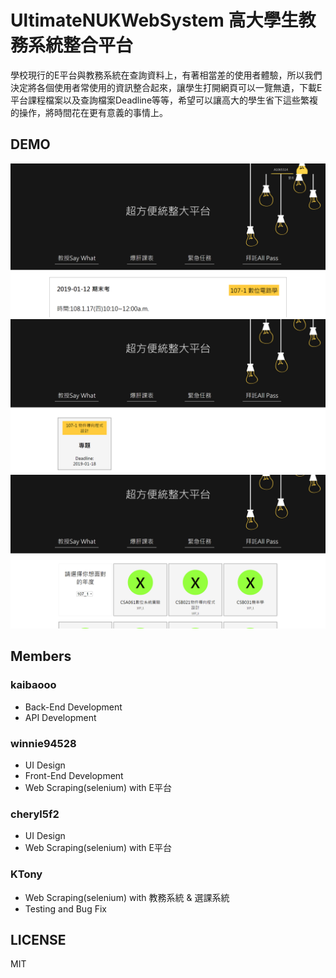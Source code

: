 # UltimateNUKWebSystem 高大學生教務系統整合平台
學校現行的E平台與教務系統在查詢資料上，有著相當差的使用者體驗，所以我們決定將各個使用者常使用的資訊整合起來，讓學生打開網頁可以一覽無遺，下載E平台課程檔案以及查詢檔案Deadline等等，希望可以讓高大的學生省下這些繁複的操作，將時間花在更有意義的事情上。
## DEMO
![](https://github.com/NUKCSIE110/UltimateNUKWebSystem/blob/master/public/pic/DEMO%20(1).png)
![](https://github.com/NUKCSIE110/UltimateNUKWebSystem/blob/master/public/pic/DEMO%20(3).png)
![](https://github.com/NUKCSIE110/UltimateNUKWebSystem/blob/master/public/pic/DEMO%20(4).png)
## Members
### kaibaooo
* Back-End Development
* API Development
### winnie94528
* UI Design
* Front-End Development
* Web Scraping(selenium) with E平台
### cheryl5f2
* UI Design
* Web Scraping(selenium) with E平台
### KTony
* Web Scraping(selenium) with 教務系統 & 選課系統
* Testing and Bug Fix
## LICENSE
MIT
